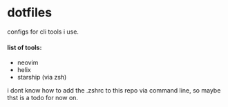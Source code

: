 # dotfiles

configs for cli tools i use.

#### list of tools:
- neovim
- helix
- starship (via zsh)

i dont know how to add the .zshrc to this repo via command line, so maybe thst is a todo for now on.

